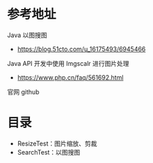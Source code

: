 # 参考地址
Java 以图搜图
- https://blog.51cto.com/u_16175493/6945466

Java API 开发中使用 Imgscalr 进行图片处理
- https://www.php.cn/faq/561692.html

官网 github

# 目录
- ResizeTest：图片缩放、剪裁
- SearchTest：以图搜图

